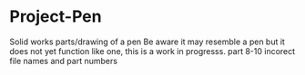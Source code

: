 # Project-Pen
Solid works parts/drawing of a pen
Be aware it may resemble a pen but it does not yet function like one, this is a work in progresss.
part 8-10 incorect file names and part numbers 
